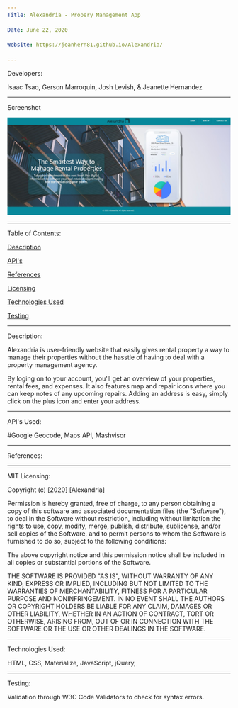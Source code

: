 ```yaml
---
Title: Alexandria - Propery Management App

Date: June 22, 2020

Website: https://jeanhern81.github.io/Alexandria/

---
```


Developers: 

Isaac Tsao, Gerson Marroquin, Josh Levish, & Jeanette Hernandez

---
Screenshot

![Screenshot](./assets/images/screenshot.JPG)

---

Table of Contents:

[Description](#Descripion)

[API's](#API's)

[References]()

[Licensing]()

[Technologies Used](#Techologies)

[Testing](#Testing)


---
<a name="Description">Description:</a>

Alexandria is user-friendly website that easily gives rental property a way to manage their properties without the hasstle of having to deal with a property management agency. 

By loging on to your account, you'll get an overview of your properties, rental fees, and expenses. It also features map and repair icons where you can keep notes of any upcoming repairs. Adding an address is easy, simply click on the plus icon and enter your address.

---
<a name="API">API's Used:</a>

#Google Geocode, Maps API, Mashvisor

---
<a name="References">References:</a>


---
<a name="Licensing">MIT Licensing:</a>

Copyright (c) [2020] [Alexandria]

Permission is hereby granted, free of charge, to any person obtaining a copy of this software and associated documentation files (the "Software"), to deal in the Software without restriction, including without limitation the rights to use, copy, modify, merge, publish, distribute, sublicense, and/or sell copies of the Software, and to permit persons to whom the Software is furnished to do so, subject to the following conditions:

The above copyright notice and this permission notice shall be included in all copies or substantial portions of the Software.

THE SOFTWARE IS PROVIDED "AS IS", WITHOUT WARRANTY OF ANY KIND, EXPRESS OR IMPLIED, INCLUDING BUT NOT LIMITED TO THE WARRANTIES OF MERCHANTABILITY, FITNESS FOR A PARTICULAR PURPOSE AND NONINFRINGEMENT. IN NO EVENT SHALL THE AUTHORS OR COPYRIGHT HOLDERS BE LIABLE FOR ANY CLAIM, DAMAGES OR OTHER LIABILITY, WHETHER IN AN ACTION OF CONTRACT, TORT OR OTHERWISE, ARISING FROM, OUT OF OR IN CONNECTION WITH THE SOFTWARE OR THE USE OR OTHER DEALINGS IN THE SOFTWARE.

---
<a name="Techonologies">Technologies Used:</a>

HTML, CSS, Materialize, JavaScript, jQuery, 

---
<a name="Testing">Testing:</a>

Validation through W3C Code Validators to check for syntax errors. 